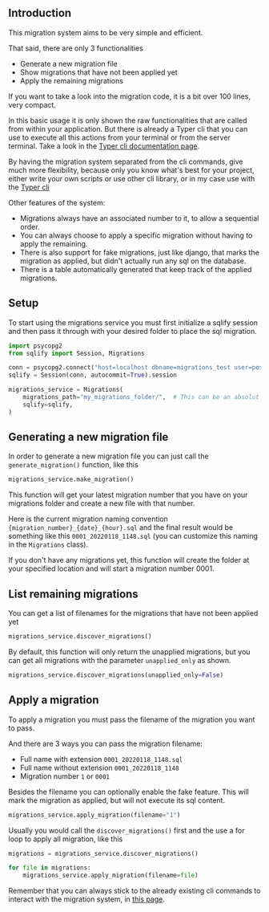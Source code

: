 ## Introduction

This migration system aims to be very simple and efficient.

That said, there are only 3 functionalities
 - Generate a new migration file
 - Show migrations that have not been applied yet
 - Apply the remaining migrations

If you want to take a look into the migration code, it is a bit over 100 lines, very compact.

In this basic usage it is only shown the raw functionalities that are called from within your application. But there is
already a Typer cli that you can use to execute all this actions from your terminal or from the server terminal.
Take a look in the [Typer cli documentation page](typer-cli.md).

By having the migration system separated from the cli commands, give much more flexibility, because only you know what's
best for your project, either write your own scripts or use other cli library, or in my case use with the 
[Typer cli](https://github.com/tiangolo/typer)

Other features of the system:
 - Migrations always have an associated number to it, to allow a sequential order.
 - You can always choose to apply a specific migration without having to apply the remaining.
 - There is also support for fake migrations, just like django, that marks the migration as applied, but didn't actually
run any sql on the database.
 - There is a table automatically generated that keep track of the applied migrations.


## Setup

To start using the migrations service you must first initialize a sqlify session and then pass it through with your
desired folder to place the sql migration.
```python
import psycopg2
from sqlify import Session, Migrations

conn = psycopg2.connect("host=localhost dbname=migrations_test user=postgres password=postgres")
sqlify = Session(conn, autocommit=True).session

migrations_service = Migrations(
    migrations_path="my_migrations_folder/",  # This can be an absolut path or relative
    sqlify=sqlify,
)
```


## Generating a new migration file

In order to generate a new migration file you can just call the `generate_migration()` function, like this
```python
migrations_service.make_migration()
```

This function will get your latest migration number that you have on your migrations folder and create a new file with
that number.

Here is the current migration naming convention `{migration_number}_{date}_{hour}.sql` and the final result would be
something like this `0001_20220118_1148.sql` (you can customize this naming in the `Migrations` class).

If you don't have any migrations yet, this function will create the folder at your specified location and will start
a migration number 0001.


## List remaining migrations

You can get a list of filenames for the migrations that have not been applied yet
```python
migrations_service.discover_migrations()
```

By default, this function will only return the unapplied migrations, but you can get all migrations with the parameter
`unapplied_only` as shown.

```python
migrations_service.discover_migrations(unapplied_only=False)
```


## Apply a migration

To apply a migration you must pass the filename of the migration you want to pass.

And there are 3 ways you can pass the migration filename:
 - Full name with extension `0001_20220118_1148.sql`
 - Full name without extension `0001_20220118_1148`
 - Migration number `1` or `0001`

Besides the filename you can optionally enable the fake feature. This will mark the migration as applied, but will not
execute its sql content.

```python
migrations_service.apply_migration(filename="1")
```

Usually you would call the `discover_migrations()` first and the use a for loop to apply all migration, like this
```python
migrations = migrations_service.discover_migrations()

for file in migrations:
    migrations_service.apply_migration(filename=file)
```

Remember that you can always stick to the already existing cli commands to interact with the migration system, in 
[this page](typer-cli.md).
